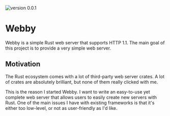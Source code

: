 ![version 0.0.1](https://img.shields.io/badge/version-0.0.1-red)

# Webby
Webby is a simple Rust web server that supports HTTP 1.1.
The main goal of this project is to provide a very simple web server.

## Motivation
The Rust ecosystem comes with a lot of third-party web server crates.
A lot of crates are absolutely brilliant, but none of them really clicked with me.

This is the reason I started Webby. I want to write an easy-to-use yet complete web server that allows users to easily create new servers with Rust.
One of the main issues I have with existing frameworks is that it's either too low-level, or not as user-friendly as I'd like.
